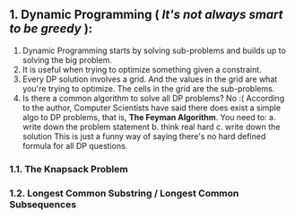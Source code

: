 ## 1. Dynamic Programming ( *It's not always smart to be greedy* ):
1. Dynamic Programming starts by solving sub-problems and builds up to solving the big problem.
2. It is useful when trying to optimize something given a constraint.
3. Every DP solution involves a grid. And the values in the grid are what you're trying to optimize. The cells in the grid are the sub-problems.
4. Is there a common algorithm to solve all DP problems? No :( According to the author, Computer Scientists have said there does exist a simple algo to DP problems, that is, **The Feyman Algorithm**.
   You need to:
   a. write down the problem statement
   b. think real hard
   c. write down the solution
This is just a funny way of saying there's no hard defined formula for all DP questions.
   

### 1.1. The Knapsack Problem
### 1.2. Longest Common Substring / Longest Common Subsequences

